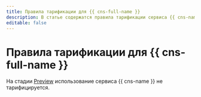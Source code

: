 ```yaml
---
title: Правила тарификации для {{ cns-full-name }}
description: В статье содержатся правила тарификации сервиса {{ cns-name }}.
editable: false
---
```


# Правила тарификации для {{ cns-full-name }}

На стадии [Preview](../overview/concepts/launch-stages.md) использование сервиса {{ cns-name }} не тарифицируется.
